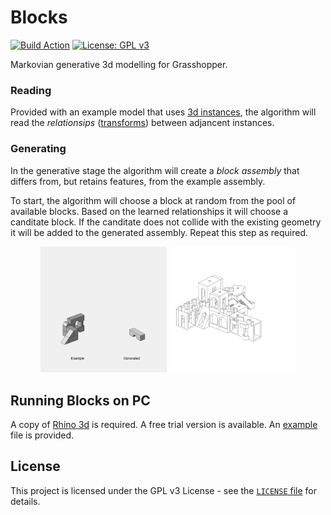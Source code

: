 # Blocks

[![Build Action](https://github.com/AlasdairMott/Blocks/actions/workflows/grasshopper-build.yml/badge.svg)](https://github.com/AlasdairMott/Blocks/actions/workflows/grasshopper-build.yml) [![License: GPL v3](https://img.shields.io/badge/License-GPL%20v3-blue.svg)](https://www.gnu.org/licenses/gpl-3.0)

Markovian generative 3d modelling for Grasshopper.

### Reading

Provided with an example model that uses [3d instances](https://en.wikipedia.org/wiki/Geometry_instancing), the algorithm will read the *relationsips* ([transforms](https://en.wikipedia.org/wiki/Transformation_matrix)) between adjancent instances.

### Generating

In the generative stage the algorithm will create a *block assembly* that differs from, but retains features, from the example assembly.

To start, the algorithm will choose a block at random from the pool of available blocks. Based on the learned relationships it will choose a canditate block. If the canditate does not collide with the existing geometry it will be added to the generated assembly. Repeat this step as required.

<div align="center">

<img src="documentation/example-1.gif" width=40%/>

<img src="documentation/example-2.gif" width=40%/>

</div>

## Running Blocks on PC

A copy of [Rhino 3d](https://www.rhino3d.com/) is required. A free trial version is available. An [example](https://github.com/AlasdairMott/Blocks/tree/develop/examples) file is provided.

## License

This project is licensed under the GPL v3 License - see the [`LICENSE` file](https://github.com/AlasdairMott/Blocks/blob/develop/.github/LICENSE) for details.
